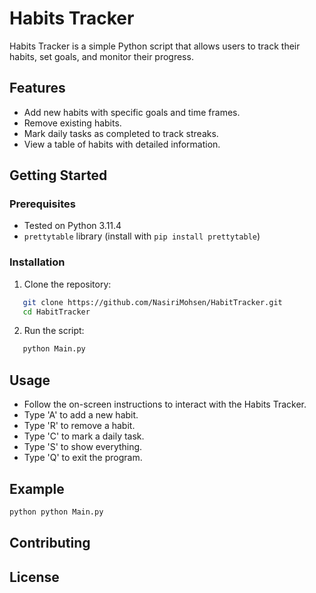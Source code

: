 # Habits Tracker

Habits Tracker is a simple Python script that allows users to track their habits, set goals, and monitor their progress.

## Features

- Add new habits with specific goals and time frames.
- Remove existing habits.
- Mark daily tasks as completed to track streaks.
- View a table of habits with detailed information.

## Getting Started

### Prerequisites

- Tested on Python 3.11.4
- `prettytable` library (install with `pip install prettytable`)

### Installation

1. Clone the repository:
```bash
   git clone https://github.com/NasiriMohsen/HabitTracker.git
   cd HabitTracker
```

2. Run the script:
```bash
   python Main.py
```

## Usage

- Follow the on-screen instructions to interact with the Habits Tracker.
- Type 'A' to add a new habit.
- Type 'R' to remove a habit.
- Type 'C' to mark a daily task.
- Type 'S' to show everything.
- Type 'Q' to exit the program.

## Example
```bash
python python Main.py
```
## Contributing

## License